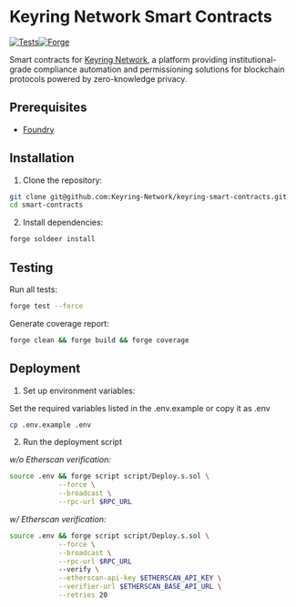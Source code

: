 # Keyring Network Smart Contracts

[![Tests](https://github.com/keyring-network/smart-contracts/actions/workflows/docker.yml/badge.svg)](https://github.com/keyring-network/smart-contracts/actions/workflows/docker.yml)[![Forge](https://github.com/keyring-network/smart-contracts/actions/workflows/docker.yml/forge.svg)](https://github.com/keyring-network/smart-contracts/actions/workflows/forge.yml)

Smart contracts for [Keyring Network](https://www.keyring.network/), a platform providing institutional-grade compliance automation and permissioning solutions for blockchain protocols powered by zero-knowledge privacy.

## Prerequisites

- [Foundry](https://book.getfoundry.sh/getting-started/installation)

## Installation

1. Clone the repository:

```bash
git clone git@github.com:Keyring-Network/keyring-smart-contracts.git
cd smart-contracts
```

2. Install dependencies:

```bash
forge soldeer install
```

## Testing

Run all tests:

```bash
forge test --force
```

Generate coverage report:

```bash
forge clean && forge build && forge coverage
```

## Deployment

1. Set up environment variables:

Set the required variables listed in the .env.example or copy it as .env

```bash
cp .env.example .env
```

2. Run the deployment script

_w/o Etherscan verification:_

```bash
source .env && forge script script/Deploy.s.sol \
            --force \
            --broadcast \
            --rpc-url $RPC_URL
```

_w/ Etherscan verification:_

```bash
source .env && forge script script/Deploy.s.sol \
            --force \
            --broadcast \
            --rpc-url $RPC_URL
            --verify \
            --etherscan-api-key $ETHERSCAN_API_KEY \
            --verifier-url $ETHERSCAN_BASE_API_URL \
            --retries 20
```
